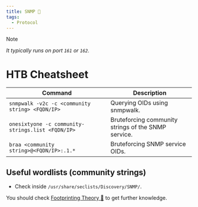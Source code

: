 ```yaml
---
title: SNMP 🍍
tags:
  - Protocol
---
```

>[!Note]
>*It typically runs on port `161` or `162`.*

# HTB Cheatsheet

| **Command**                                       | **Description**                                     |
| ------------------------------------------------- | --------------------------------------------------- |
| `snmpwalk -v2c -c <community string> <FQDN/IP>`   | Querying OIDs using snmpwalk.                       |
| `onesixtyone -c community-strings.list <FQDN/IP>` | Bruteforcing community strings of the SNMP service. |
| `braa <community string>@<FQDN/IP>:.1.*`          | Bruteforcing SNMP service OIDs.                     |

## Useful wordlists (community strings)

- Check inside `/usr/share/seclists/Discovery/SNMP/`.

You should check [Footprinting Theory 🌚](/notes/Info/HTB%20Academy/footprinting_theory.md) to get further knowledge.